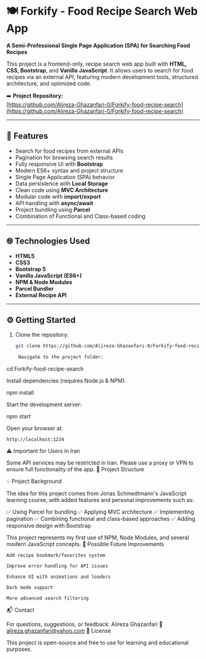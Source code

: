 # 🍽 Forkify - Food Recipe Search Web App

**A Semi-Professional Single Page Application (SPA) for Searching Food Recipes**

This project is a frontend-only, recipe search web app built with **HTML, CSS, Bootstrap**, and **Vanilla JavaScript**. It allows users to search for food recipes via an external API, featuring modern development tools, structured architecture, and optimized code.

➡️ **Project Repository:**  
[https://github.com/Alireza-Ghazanfari-0/Forkify-food-recipe-search](https://github.com/Alireza-Ghazanfari-0/Forkify-food-recipe-search)

---

## 🚀 Features

- Search for food recipes from external APIs  
- Pagination for browsing search results  
- Fully responsive UI with **Bootstrap**  
- Modern ES6+ syntax and project structure  
- Single Page Application (SPA) behavior  
- Data persistence with **Local Storage**  
- Clean code using **MVC Architecture**  
- Modular code with **import/export**  
- API handling with **async/await**  
- Project bundling using **Parcel**  
- Combination of Functional and Class-based coding  

---

## 🌐 Technologies Used

- **HTML5**  
- **CSS3**  
- **Bootstrap 5**  
- **Vanilla JavaScript (ES6+)**  
- **NPM & Node Modules**  
- **Parcel Bundler**  
- **External Recipe API**  

---

## ⚙️ Getting Started

1. Clone the repository:  
   ```bash
   git clone https://github.com/Alireza-Ghazanfari-0/Forkify-food-recipe-search.git

    Navigate to the project folder:

cd Forkify-food-recipe-search

Install dependencies (requires Node.js & NPM):

npm install

Start the development server:

npm start

Open your browser at:

    http://localhost:1234

⚠️ Important for Users in Iran

Some API services may be restricted in Iran. Please use a proxy or VPN to ensure full functionality of the app.
📁 Project Structure


💡 Project Background

The idea for this project comes from Jonas Schmedtmann's JavaScript learning course, with added features and personal improvements such as:

✅ Using Parcel for bundling
✅ Applying MVC architecture
✅ Implementing pagination
✅ Combining functional and class-based approaches
✅ Adding responsive design with Bootstrap

This project represents my first use of NPM, Node Modules, and several modern JavaScript concepts.
🎯 Possible Future Improvements

    Add recipe bookmark/favorites system

    Improve error handling for API issues

    Enhance UI with animations and loaders

    Dark mode support

    More advanced search filtering

📬 Contact

For questions, suggestions, or feedback:
Alireza Ghazanfari
📧 alireza.ghazanfari@yahoo.com
📄 License

This project is open-source and free to use for learning and educational purposes.
